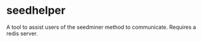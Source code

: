 # seedhelper
A tool to assist users of the seedminer method to communicate. Requires a redis server.
